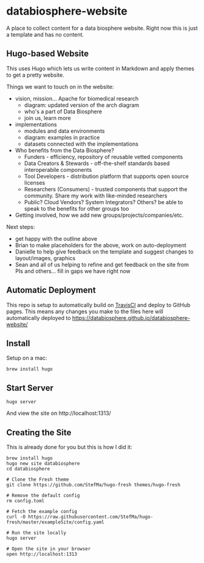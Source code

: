 # databiosphere-website

A place to collect content for a data biosphere website.  Right now this is just a template and has no content.

## Hugo-based Website

This uses Hugo which lets us write content in Markdown and apply themes to get a pretty website.

Things we want to touch on in the website:
 
* vision, mission... Apache for biomedical research
  * diagram: updated version of the arch diagram
  * who's a part of Data Biosphere
  * join us, learn more
* implementations
  * modules and data environments
  * diagram: examples in practice
  * datasets connected with the implementations
* Who benefits from the Data Biosphere?  
  * Funders - efficiency, repository of reusable vetted components
  * Data Creators & Stewards - off-the-shelf standards based interoperabile components
  * Tool Developers - distribution platform that supports open source licenses
  * Researchers (Consumers) - trusted components that support the community. Share my work with like-minded researchers 
  * Public? Cloud Vendors? System Integrators? Others? be able to speak to the benefits for other groups too
* Getting involved, how we add new groups/projects/companies/etc.

Next steps:
* get happy with the outline above
* Brian to make placeholders for the above, work on auto-deployment
* Danielle to help give feedback on the template and suggest changes to layout/images, graphics
* Sean and all of us helping to refine and get feedback on the site from PIs and others... fill in gaps we have right now

## Automatic Deployment

This repo is setup to automatically build on [TravisCI](https://travis-ci.org/DataBiosphere/databiosphere-website) and deploy to GitHub pages.  This means any changes you make to the files here will automatically deployed to https://databiosphere.github.io/databiosphere-website/

## Install

Setup on a mac:

    brew install hugo

## Start Server

    hugo server

And view the site on http://localhost:1313/

## Creating the Site

This is already done for you but this is how I did it:

```
brew install hugo
hugo new site databiosphere
cd databiosphere

# Clone the Fresh theme
git clone https://github.com/StefMa/hugo-fresh themes/hugo-fresh

# Remove the default config
rm config.toml

# Fetch the example config
curl -O https://raw.githubusercontent.com/StefMa/hugo-fresh/master/exampleSite/config.yaml

# Run the site locally
hugo server

# Open the site in your browser
open http://localhost:1313
```
